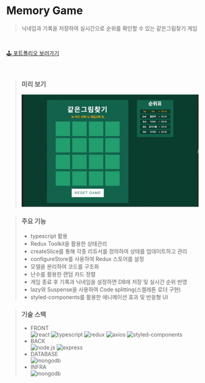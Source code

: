 # Memory Game

> 닉네임과 기록을 저장하여 실시간으로 순위를 확인할 수 있는 같은그림찾기 게임

<br>

[🕹️ 포트폴리오 보러가기](https://port-0-memorygame-otjl2clhzyopb4.sel4.cloudtype.app/)

<br>

> ### 미리 보기
> ![preview](https://github.com/yongZin/yongZin/blob/main/images/gif/memory_game.gif?raw=true)

> ### 주요 기능
> - typescript 활용
> - Redux Toolkit을 활용한 상태관리
> - createSlice를 통해 각종 리듀서를 정의하여 상태를 업데이트하고 관리
> - configureStore를 사용하여 Redux 스토어를 설정
> - 모델을 분리하여 코드를 구조화
> - 난수를 활용한 랜덤 카드 정렬
> - 게임 종료 후 기록과 닉네임을 설정하면 DB에 저장 및 실시간 순위 반영
> - lazy와 Suspense을 사용하여 Code splitting(스켈레톤 로더 구현)
> - styled-components를 활용한 애니메이션 효과 및 반응형 UI

> ### 기술 스택
> - FRONT  
> ![react](https://img.shields.io/badge/react-20232a?style=for-the-badge&logo=react)
> ![typescript](https://img.shields.io/badge/typescript-007ACC.svg?style=for-the-badge&logo=typescript&logoColor=white)
> ![redux](https://img.shields.io/badge/Redux-764ABC?style=for-the-badge&logo=Redux&logoColor=fff)
> ![axios](https://img.shields.io/badge/axios-804e95?style=for-the-badge)
> ![styled-components](https://img.shields.io/badge/styled--components-DB7093?style=for-the-badge&logo=styled-components&logoColor=ffd35b)
> - BACK  
> ![node.js](https://img.shields.io/badge/node.js-339933?style=for-the-badge&logo=node.js&logoColor=fff)
> ![express](https://img.shields.io/badge/express-000?style=for-the-badge&logo=express&logoColor=fff)
> - DATABASE  
> ![mongodb](https://img.shields.io/badge/mongodb-47A248?style=for-the-badge&logo=mongodb&logoColor=fff)
> - INFRA  
> ![mongodb](https://img.shields.io/badge/Amazon_AWS-232F3E?style=for-the-badge&logo=amazon_aws&logoColor=fff)


